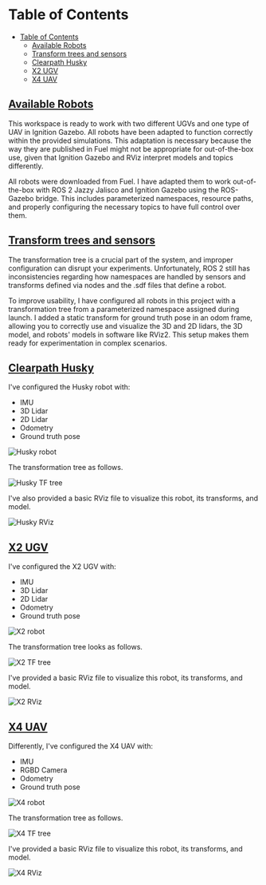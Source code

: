 # Table of Contents

- [Table of Contents](#table-of-contents)
  - [Available Robots](#available-robots)
  - [Transform trees and sensors](#transform-trees-and-sensors)
  - [Clearpath Husky](#clearpath-husky)
  - [X2 UGV](#x2-ugv)
  - [X4 UAV](#x4-uav)

## [Available Robots](#available-robots)

This workspace is ready to work with two different UGVs and one type of UAV in Ignition Gazebo. All robots have been adapted to function correctly within the provided simulations. This adaptation is necessary because the way they are published in Fuel might not be appropriate for out-of-the-box use, given that Ignition Gazebo and RViz interpret models and topics differently.

All robots were downloaded from Fuel. I have adapted them to work out-of-the-box with ROS 2 Jazzy Jalisco and Ignition Gazebo using the ROS-Gazebo bridge. This includes parameterized namespaces, resource paths, and properly configuring the necessary topics to have full control over them.

## [Transform trees and sensors](#transform-trees-and-sensors)

The transformation tree is a crucial part of the system, and improper configuration can disrupt your experiments. Unfortunately, ROS 2 still has inconsistencies regarding how namespaces are handled by sensors and transforms defined via nodes and the .sdf files that define a robot.

To improve usability, I have configured all robots in this project with a transformation tree from a parameterized namespace assigned during launch. I added a static transform for ground truth pose in an odom frame, allowing you to correctly use and visualize the 3D and 2D lidars, the 3D model, and robots' models in software like RViz2. This setup makes them ready for experimentation in complex scenarios.

## [Clearpath Husky](#clearpath-husky)

I've configured the Husky robot with:

- IMU
- 3D Lidar
- 2D Lidar
- Odometry
- Ground truth pose

![Husky robot](images/husky.png "Husky Robot in the Ignition Gazebo")

The transformation tree as follows.

![Husky TF tree](images/husky_tf.png "Husky Robot TF tree.")

I've also provided a basic RViz file to visualize this robot, its transforms, and model.

![Husky RViz](images/husky_rviz.png "Husky Robot Rviz.")

## [X2 UGV](#x2-ugv)

I've configured the X2 UGV with:

- IMU
- 3D Lidar
- 2D Lidar
- Odometry
- Ground truth pose

![X2 robot](images/x2.png "X2 Robot in the Ignition Gazebo")

The transformation tree looks as follows.

![X2 TF tree](images/x2_tf.png "X2 Robot TF")

I've provided a basic RViz file to visualize this robot, its transforms, and model.

![X2 RViz](images/x2_rviz.png "X2 Robot Rviz.")

## [X4 UAV](#x4-uav)

Differently, I've configured the X4 UAV with:

- IMU
- RGBD Camera
- Odometry
- Ground truth pose

![X4 robot](images/x4.png "X4 Robot in the Ignition Gazebo")

The transformation tree as follows.

![X4 TF tree](images/x4_tf.png "X4 Robot TF")

I've provided a basic RViz file to visualize this robot, its transforms, and model.

![X4 RViz](images/x4_rviz.png "X4 Robot Rviz.")
